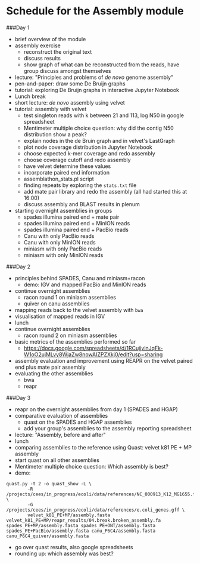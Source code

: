 Schedule for the Assembly module
================================

###Day 1

* brief overview of the module
* assembly exercise
  * reconstruct the original text
  * discuss results
  * show graph of what can be reconstructed from the reads, have group discuss amongst themselves
* lecture: "Principles and problems of *de novo* genome assembly"
* pen-and-paper: draw some De Bruijn graphs
* tutorial: exploring De Bruijn graphs in interactive Jupyter Notebook
* Lunch break
* short lecture: *de novo* assembly using velvet
* tutorial: assembly with velvet
  * test singleton reads with k between 21 and 113, log N50 in google spreadsheet
  * Mentimeter multiple choice question: why did the contig N50 distribution show a peak?
  * explain nodes in the de Bruin graph and in velvet's LastGraph
  * plot node coverage distribution in Jupyter Notebook
  * choose expected k-mer coverage and redo assembly
  * choose coverage cutoff and redo assembly
  * have velvet determine these values
  * incorporate paired end information
  * assemblathon_stats.pl script
  * finding repeats by exploring the `stats.txt` file
  * add mate pair library and redo the assembly (all had started this at 16:00)
  * discuss assembly and BLAST results in plenum
* starting overnight assemblies in groups
  * spades illumina paired end + mate pair
  * spades illumina paired end + MinION reads
  * spades illumina paired end + PacBio reads
  * Canu with only PacBio reads
  * Canu with only MinION reads
  * miniasm with only PacBio reads
  * miniasm with only MinION reads

###Day 2

* principles behind SPADES, Canu and miniasm+racon
	* demo: IGV and mapped PacBio and MinION reads
* continue overnight assemblies
  * racon round 1 on miniasm assemblies
  * quiver on canu assemblies
* mapping reads back to the velvet assembly with `bwa`
* visualisation of mapped reads in IGV
* lunch
* continue overnight assemblies
  * racon round 2 on miniasm assemblies
* basic metrics of the assemblies performed so far
  * <https://docs.google.com/spreadsheets/d/1RCujjvlnJqFk-W1oO2ujMLvy8WjaZw8nowAIZPZXkj0/edit?usp=sharing>
* assembly evaluation and improvement using REAPR on the velvet paired end plus mate pair assembly
* evaluating the other assemblies
  * bwa
  * reapr

###Day 3

* reapr on the overnight assemblies from day 1 (SPADES and HGAP)
* comparative evaluation of assemblies
  * quast on the SPADES and HGAP assemblies
  * add your group's assemblies to the assembly reporting spreadsheet
* lecture: "Assembly, before and after"
* lunch
* comparing assemblies to the reference using Quast: velvet k81 PE + MP assembly
* start quast on all other assemblies
* Mentimeter multiple choice question: Which assembly is best?
* demo:

```
quast.py -t 2 -o quast_show -L \
        -R /projects/cees/in_progress/ecoli/data/references/NC_000913_K12_MG1655.fasta \
        -G /projects/cees/in_progress/ecoli/data/references/e.coli_genes.gff \
        velvet_k81_PE+MP/assembly.fasta velvet_k81_PE+MP/reapr_results/04.break.broken_assembly.fa spades_PE+MP/assembly.fasta spades_PE+ONT/assembly.fasta spades_PE+PacBio/assembly.fasta canu_P6C4/assembly.fasta canu_P6C4_quiver/assembly.fasta
```

* go over quast results, also google spreadsheets
* rounding up: which assembly was best?